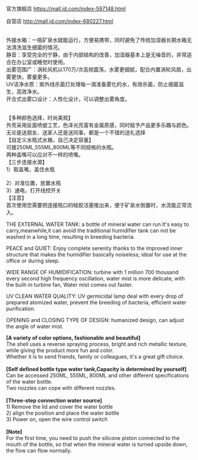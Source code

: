 官方旗舰店
https://mall.jd.com/index-597148.html

自营店
http://mall.jd.com/index-680227.html

<br>外接水箱：一瓶矿泉水就能运行，方便易携带，同时避免了传统加湿器长期水箱无法清洗滋生细菌的情况。
<br>静音：享受完全的宁静，由于内部结构的改善，加湿器基本上是无噪音的，非常适合在办公室或睡觉时使用。
<br>出雾范围广：涡轮风机以170万/次高频震荡，水雾更细腻，配合内置涡轮风扇，出雾更快，雾量更多。
<br>UV洁净水质：紫外线杀菌灯处理每一滴准备雾化的水，有效杀菌，防止细菌滋生，高效净水。
<br>开合式出雾口设计：人性化设计，可以调整出雾角度。

<br>【多种颜色选择，时尚美观】
<br>外壳采用反面喷塑工艺，色泽光亮富有金属质感，同时赋予产品更多乐趣与颜色。
<br>无论是送朋友、送家人还是送同事，都是一个不错的送礼选择
<br>【自定义水瓶式水箱，自己决定容量】
<br>可接250ML,555ML,800ML等不同规格的水瓶。
<br>两种盖嘴可以应对不一样的喷嘴。
<br>【三步连接水源】
<br>1）取盖嘴，盖住水瓶	
<br>2）对准位置，放置水瓶
<br>3）通电，打开线控开关
<br>【注意】
<br>首次使用您需要把连接瓶口的硅胶活塞推出来，便于矿泉水倒置时，水流能正常流入。


<p>THE EXTERNAL WATER TANK: a bottle of mineral water can run.It's easy to carry,meanwhile,it can avoid the traditional humidifier tank can not be washed in a long time, resulting in breeding bacteria.</p>

<p>PEACE and QUIET: Enjoy complete serenity thanks to the improved inner structure that makes the humidifier basically noiseless; ideal for use at the office or during sleep.</p>

<p>WIDE RANGE OF HUMIDIFICATION: turbine with 1 million 700 thousand every second high frequency oscillation, water mist is more delicate, with the built-in turbine fan, Water mist comes out faster.</p>

<p>UV CLEAN WATER QUALITY: UV germicidal lamp deal with every drop of prepared atomized water, prevent the breeding of bacteria, efficient water purification.</p>

<p>OPENING and CLOSING TYPE OF DESIGN: humanized design, can adjust the angle of water mist.</p>


<b>[A variety of color options, fashionable and beautiful]</b>
<br />The shell uses a reverse spraying process, bright and rich metallic texture, while giving the product more fun and color.
<br />Whether it is to send friends, family or colleagues, it's a great gift choice.
<br />
<br /><b>[Self defined bottle type water tank,Capacity is determined by yourself]</b>
<br />Can be accessed 250ML, 555ML, 800ML and other different specifications of the water bottle.
<br />Two nozzles can cope with different nozzles.
<br />
<br /><b>[Three-step connection water source]</b>
<br />1) Remove the lid and cover the water bottle
<br />2) align the position and place the water bottle
<br />3) Power on, open the wire control switch
<br />
<br /><b>[Note]</b>
<br />For the first time, you need to push the silicone piston connected to the mouth of the bottle, so that when the mineral water is turned upside down, the flow can flow normally.
